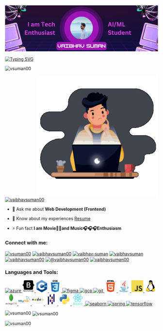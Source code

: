 ![logo](https://github.com/vsuman00/vsuman00/blob/main/Banner.png)

<a href="https://git.io/typing-svg"><img src="https://readme-typing-svg.demolab.com?font=Fira+Code&weight=200&size=35&pause=600&color=23BAFF&center=true&vCenter=true&multiline=true&width=850&height=200&lines=Hello!%F0%9F%91%8B+I'm+Vaibhav+Suman.;Passionate+%F0%9F%91%BB+Software+Engineer+%F0%9F%A7%91%F0%9F%8F%BB%E2%80%8D%F0%9F%92%BB;+++++++++%26+AI%2FML+%F0%9F%A4%96+Tech+Enthusiast." alt="Typing SVG" /></a>


<p align="left"> <img src="https://komarev.com/ghpvc/?username=vsuman00&label=Profile%20views&color=0e75b6&style=flat" alt="vsuman00" /> </p>
<img align="right" alt ="coding" width ="400" src="https://raw.githubusercontent.com/vsuman00/vsuman00/main/git.gif">


<p align="left"> <a href="https://twitter.com/vaibhavsuman00" target="blank"><img src="https://img.shields.io/twitter/follow/vaibhavsuman00?logo=twitter&style=for-the-badge" alt="vaibhavsuman00" /></a> </p>

- 💬 Ask me about **Web Development (Frontend)**

- 📄 Know about my experiences <a href = "https://drive.google.com/file/d/1Q6w06dXlM-kJFVgvzllazvbaHaq97kLT/view?usp=share_link">Resume</a>

- ⚡ Fun fact **I am Movie👻👻and Music🎧🎧🎧Enthusiasm**

<h3 align="left">Connect with me:</h3>
<p align="left">
<a href="https://dev.to/vsuman00" target="blank"><img align="center" src="https://raw.githubusercontent.com/rahuldkjain/github-profile-readme-generator/master/src/images/icons/Social/devto.svg" alt="vsuman00" height="30" width="40" /></a>
<a href="https://twitter.com/vaibhavsuman00" target="blank"><img align="center" src="https://raw.githubusercontent.com/rahuldkjain/github-profile-readme-generator/master/src/images/icons/Social/twitter.svg" alt="vaibhavsuman00" height="30" width="40" /></a>
<a href="https://linkedin.com/in/vaibhav-suman" target="blank"><img align="center" src="https://raw.githubusercontent.com/rahuldkjain/github-profile-readme-generator/master/src/images/icons/Social/linked-in-alt.svg" alt="vaibhav-suman" height="30" width="40" /></a>
<a href="https://kaggle.com/vaibhavsuman" target="blank"><img align="center" src="https://raw.githubusercontent.com/rahuldkjain/github-profile-readme-generator/master/src/images/icons/Social/kaggle.svg" alt="vaibhavsuman" height="30" width="40" /></a>
<a href="https://instagram.com/vaibhavsuman00" target="blank"><img align="center" src="https://raw.githubusercontent.com/rahuldkjain/github-profile-readme-generator/master/src/images/icons/Social/instagram.svg" alt="vaibhavsuman00" height="30" width="40" /></a>
<a href="https://hashnode.com/@vaibhavsuman00" target="blank"><img align="center" src="https://raw.githubusercontent.com/rahuldkjain/github-profile-readme-generator/master/src/images/icons/Social/hashnode.svg" alt="@vaibhavsuman00" height="30" width="40" /></a>
<a href="https://www.leetcode.com/vaibhavsuman00" target="blank"><img align="center" src="https://raw.githubusercontent.com/rahuldkjain/github-profile-readme-generator/master/src/images/icons/Social/leet-code.svg" alt="vaibhavsuman00" height="30" width="40" /></a>
</p>

<h3 align="left">Languages and Tools:</h3>
<p align="left"> <a href="https://azure.microsoft.com/en-in/" target="_blank" rel="noreferrer"> <img src="https://www.vectorlogo.zone/logos/microsoft_azure/microsoft_azure-icon.svg" alt="azure" width="40" height="40"/> </a> <a href="https://getbootstrap.com" target="_blank" rel="noreferrer"> <img src="https://raw.githubusercontent.com/devicons/devicon/master/icons/bootstrap/bootstrap-plain-wordmark.svg" alt="bootstrap" width="40" height="40"/> </a> <a href="https://www.w3schools.com/cpp/" target="_blank" rel="noreferrer"> <img src="https://raw.githubusercontent.com/devicons/devicon/master/icons/cplusplus/cplusplus-original.svg" alt="cplusplus" width="40" height="40"/> </a> <a href="https://www.w3schools.com/css/" target="_blank" rel="noreferrer"> <img src="https://raw.githubusercontent.com/devicons/devicon/master/icons/css3/css3-original-wordmark.svg" alt="css3" width="40" height="40"/> </a> <a href="https://www.figma.com/" target="_blank" rel="noreferrer"> <img src="https://www.vectorlogo.zone/logos/figma/figma-icon.svg" alt="figma" width="40" height="40"/> </a> <a href="https://cloud.google.com" target="_blank" rel="noreferrer"> <img src="https://www.vectorlogo.zone/logos/google_cloud/google_cloud-icon.svg" alt="gcp" width="40" height="40"/> </a> <a href="https://git-scm.com/" target="_blank" rel="noreferrer"> <img src="https://www.vectorlogo.zone/logos/git-scm/git-scm-icon.svg" alt="git" width="40" height="40"/> </a> <a href="https://www.w3.org/html/" target="_blank" rel="noreferrer"> <img src="https://raw.githubusercontent.com/devicons/devicon/master/icons/html5/html5-original-wordmark.svg" alt="html5" width="40" height="40"/> </a> <a href="https://www.java.com" target="_blank" rel="noreferrer"> <img src="https://raw.githubusercontent.com/devicons/devicon/master/icons/java/java-original.svg" alt="java" width="40" height="40"/> </a> <a href="https://developer.mozilla.org/en-US/docs/Web/JavaScript" target="_blank" rel="noreferrer"> <img src="https://raw.githubusercontent.com/devicons/devicon/master/icons/javascript/javascript-original.svg" alt="javascript" width="40" height="40"/> </a> <a href="https://www.linux.org/" target="_blank" rel="noreferrer"> <img src="https://raw.githubusercontent.com/devicons/devicon/master/icons/linux/linux-original.svg" alt="linux" width="40" height="40"/> </a> <a href="https://www.mongodb.com/" target="_blank" rel="noreferrer"> <img src="https://raw.githubusercontent.com/devicons/devicon/master/icons/mongodb/mongodb-original-wordmark.svg" alt="mongodb" width="40" height="40"/> </a> <a href="https://www.mysql.com/" target="_blank" rel="noreferrer"> <img src="https://raw.githubusercontent.com/devicons/devicon/master/icons/mysql/mysql-original-wordmark.svg" alt="mysql" width="40" height="40"/> </a> <a href="https://nodejs.org" target="_blank" rel="noreferrer"> <img src="https://raw.githubusercontent.com/devicons/devicon/master/icons/nodejs/nodejs-original-wordmark.svg" alt="nodejs" width="40" height="40"/> </a> <a href="https://pandas.pydata.org/" target="_blank" rel="noreferrer"> <img src="https://raw.githubusercontent.com/devicons/devicon/2ae2a900d2f041da66e950e4d48052658d850630/icons/pandas/pandas-original.svg" alt="pandas" width="40" height="40"/> </a> <a href="https://www.python.org" target="_blank" rel="noreferrer"> <img src="https://raw.githubusercontent.com/devicons/devicon/master/icons/python/python-original.svg" alt="python" width="40" height="40"/> </a> <a href="https://reactjs.org/" target="_blank" rel="noreferrer"> <img src="https://raw.githubusercontent.com/devicons/devicon/master/icons/react/react-original-wordmark.svg" alt="react" width="40" height="40"/> </a> <a href="https://seaborn.pydata.org/" target="_blank" rel="noreferrer"> <img src="https://seaborn.pydata.org/_images/logo-mark-lightbg.svg" alt="seaborn" width="40" height="40"/> </a> <a href="https://spring.io/" target="_blank" rel="noreferrer"> <img src="https://www.vectorlogo.zone/logos/springio/springio-icon.svg" alt="spring" width="40" height="40"/> </a> <a href="https://www.tensorflow.org" target="_blank" rel="noreferrer"> <img src="https://www.vectorlogo.zone/logos/tensorflow/tensorflow-icon.svg" alt="tensorflow" width="40" height="40"/> </a> </p>

<p><img align="left" src="https://github-readme-stats.vercel.app/api/top-langs?username=vsuman00&show_icons=true&locale=en&layout=compact" alt="vsuman00" /></p>

<p>&nbsp;<img align="center" src="https://github-readme-stats.vercel.app/api?username=vsuman00&show_icons=true&locale=en" alt="vsuman00" /></p>

<p><img align="center" src="https://github-readme-streak-stats.herokuapp.com/?user=vsuman00&" alt="vsuman00" /></p>
